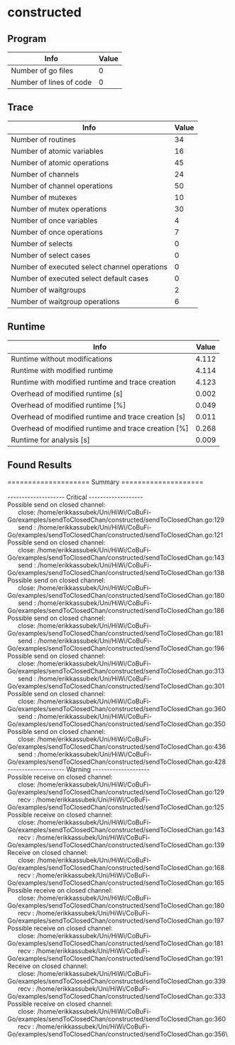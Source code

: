 # constructed

## Program 
| Info | Value |
| - | - |
| Number of go files | 0|
| Number of lines of code |0|
## Trace 
| Info | Value |
| - | - |
| Number of routines | 34|
| Number of atomic variables | 16|
| Number of atomic operations | 45|
| Number of channels | 24|
| Number of channel operations | 50|
| Number of mutexes | 10|
| Number of mutex operations | 30|
| Number of once variables | 4|
| Number of once operations | 7|
| Number of selects | 0|
| Number of select cases | 0|
| Number of executed select channel operations | 0|
| Number of executed select default cases | 0|
| Number of waitgroups | 2|
| Number of waitgroup operations | 6|
## Runtime 
| Info | Value |
| - | - |
| Runtime without modifications | 4.112|
| Runtime with modified runtime | 4.114|
| Runtime with modified runtime and trace creation | 4.123|
| Overhead of modified runtime [s] | 0.002|
| Overhead of modified runtime [\%] | 0.049|
| Overhead of modified runtime and trace creation [s] | 0.011|
| Overhead of modified runtime and trace creation [\%] | 0.268|
| Runtime for analysis [s] | 0.009|
## Found Results
==================== Summary ====================\
\
-------------------- Critical -------------------\
Possible send on closed channel:\
&nbsp;&nbsp;&nbsp;&nbsp;&nbsp;&nbsp;close: /home/erikkassubek/Uni/HiWi/CoBuFi-Go/examples/sendToClosedChan/constructed/sendToClosedChan.go:129\
&nbsp;&nbsp;&nbsp;&nbsp;&nbsp;&nbsp;send : /home/erikkassubek/Uni/HiWi/CoBuFi-Go/examples/sendToClosedChan/constructed/sendToClosedChan.go:121\
Possible send on closed channel:\
&nbsp;&nbsp;&nbsp;&nbsp;&nbsp;&nbsp;close: /home/erikkassubek/Uni/HiWi/CoBuFi-Go/examples/sendToClosedChan/constructed/sendToClosedChan.go:143\
&nbsp;&nbsp;&nbsp;&nbsp;&nbsp;&nbsp;send : /home/erikkassubek/Uni/HiWi/CoBuFi-Go/examples/sendToClosedChan/constructed/sendToClosedChan.go:138\
Possible send on closed channel:\
&nbsp;&nbsp;&nbsp;&nbsp;&nbsp;&nbsp;close: /home/erikkassubek/Uni/HiWi/CoBuFi-Go/examples/sendToClosedChan/constructed/sendToClosedChan.go:180\
&nbsp;&nbsp;&nbsp;&nbsp;&nbsp;&nbsp;send : /home/erikkassubek/Uni/HiWi/CoBuFi-Go/examples/sendToClosedChan/constructed/sendToClosedChan.go:186\
Possible send on closed channel:\
&nbsp;&nbsp;&nbsp;&nbsp;&nbsp;&nbsp;close: /home/erikkassubek/Uni/HiWi/CoBuFi-Go/examples/sendToClosedChan/constructed/sendToClosedChan.go:181\
&nbsp;&nbsp;&nbsp;&nbsp;&nbsp;&nbsp;send : /home/erikkassubek/Uni/HiWi/CoBuFi-Go/examples/sendToClosedChan/constructed/sendToClosedChan.go:196\
Possible send on closed channel:\
&nbsp;&nbsp;&nbsp;&nbsp;&nbsp;&nbsp;close: /home/erikkassubek/Uni/HiWi/CoBuFi-Go/examples/sendToClosedChan/constructed/sendToClosedChan.go:313\
&nbsp;&nbsp;&nbsp;&nbsp;&nbsp;&nbsp;send : /home/erikkassubek/Uni/HiWi/CoBuFi-Go/examples/sendToClosedChan/constructed/sendToClosedChan.go:301\
Possible send on closed channel:\
&nbsp;&nbsp;&nbsp;&nbsp;&nbsp;&nbsp;close: /home/erikkassubek/Uni/HiWi/CoBuFi-Go/examples/sendToClosedChan/constructed/sendToClosedChan.go:360\
&nbsp;&nbsp;&nbsp;&nbsp;&nbsp;&nbsp;send : /home/erikkassubek/Uni/HiWi/CoBuFi-Go/examples/sendToClosedChan/constructed/sendToClosedChan.go:350\
Possible send on closed channel:\
&nbsp;&nbsp;&nbsp;&nbsp;&nbsp;&nbsp;close: /home/erikkassubek/Uni/HiWi/CoBuFi-Go/examples/sendToClosedChan/constructed/sendToClosedChan.go:436\
&nbsp;&nbsp;&nbsp;&nbsp;&nbsp;&nbsp;send : /home/erikkassubek/Uni/HiWi/CoBuFi-Go/examples/sendToClosedChan/constructed/sendToClosedChan.go:428\
-------------------- Warning --------------------\
Possible receive on closed channel:\
&nbsp;&nbsp;&nbsp;&nbsp;&nbsp;&nbsp;close: /home/erikkassubek/Uni/HiWi/CoBuFi-Go/examples/sendToClosedChan/constructed/sendToClosedChan.go:129\
&nbsp;&nbsp;&nbsp;&nbsp;&nbsp;&nbsp;recv : /home/erikkassubek/Uni/HiWi/CoBuFi-Go/examples/sendToClosedChan/constructed/sendToClosedChan.go:125\
Possible receive on closed channel:\
&nbsp;&nbsp;&nbsp;&nbsp;&nbsp;&nbsp;close: /home/erikkassubek/Uni/HiWi/CoBuFi-Go/examples/sendToClosedChan/constructed/sendToClosedChan.go:143\
&nbsp;&nbsp;&nbsp;&nbsp;&nbsp;&nbsp;recv : /home/erikkassubek/Uni/HiWi/CoBuFi-Go/examples/sendToClosedChan/constructed/sendToClosedChan.go:139\
Receive on closed channel:\
&nbsp;&nbsp;&nbsp;&nbsp;&nbsp;&nbsp;close: /home/erikkassubek/Uni/HiWi/CoBuFi-Go/examples/sendToClosedChan/constructed/sendToClosedChan.go:168\
&nbsp;&nbsp;&nbsp;&nbsp;&nbsp;&nbsp;recv : /home/erikkassubek/Uni/HiWi/CoBuFi-Go/examples/sendToClosedChan/constructed/sendToClosedChan.go:165\
Possible receive on closed channel:\
&nbsp;&nbsp;&nbsp;&nbsp;&nbsp;&nbsp;close: /home/erikkassubek/Uni/HiWi/CoBuFi-Go/examples/sendToClosedChan/constructed/sendToClosedChan.go:180\
&nbsp;&nbsp;&nbsp;&nbsp;&nbsp;&nbsp;recv : /home/erikkassubek/Uni/HiWi/CoBuFi-Go/examples/sendToClosedChan/constructed/sendToClosedChan.go:197\
Possible receive on closed channel:\
&nbsp;&nbsp;&nbsp;&nbsp;&nbsp;&nbsp;close: /home/erikkassubek/Uni/HiWi/CoBuFi-Go/examples/sendToClosedChan/constructed/sendToClosedChan.go:181\
&nbsp;&nbsp;&nbsp;&nbsp;&nbsp;&nbsp;recv : /home/erikkassubek/Uni/HiWi/CoBuFi-Go/examples/sendToClosedChan/constructed/sendToClosedChan.go:191\
Receive on closed channel:\
&nbsp;&nbsp;&nbsp;&nbsp;&nbsp;&nbsp;close: /home/erikkassubek/Uni/HiWi/CoBuFi-Go/examples/sendToClosedChan/constructed/sendToClosedChan.go:339\
&nbsp;&nbsp;&nbsp;&nbsp;&nbsp;&nbsp;recv : /home/erikkassubek/Uni/HiWi/CoBuFi-Go/examples/sendToClosedChan/constructed/sendToClosedChan.go:333\
Possible receive on closed channel:\
&nbsp;&nbsp;&nbsp;&nbsp;&nbsp;&nbsp;close: /home/erikkassubek/Uni/HiWi/CoBuFi-Go/examples/sendToClosedChan/constructed/sendToClosedChan.go:360\
&nbsp;&nbsp;&nbsp;&nbsp;&nbsp;&nbsp;recv : /home/erikkassubek/Uni/HiWi/CoBuFi-Go/examples/sendToClosedChan/constructed/sendToClosedChan.go:356\
